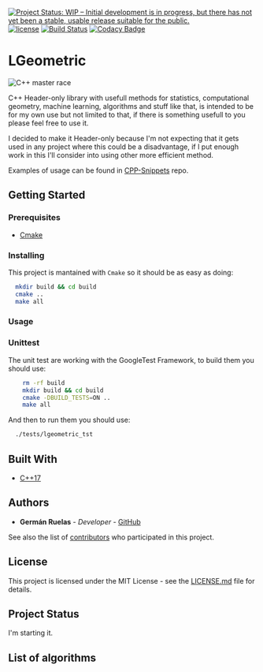 [![Project Status: WIP – Initial development is in progress, but there has not yet been a stable, usable release suitable for the public.](https://www.repostatus.org/badges/latest/wip.svg)](https://www.repostatus.org/#wip)
[![license](https://img.shields.io/badge/license-MIT-blue.svg)](https://github.com/lgruelas/lgeometric/blob/master/LICENSE)
[![Build Status](https://api.travis-ci.com/lgruelas/lgeometric.svg?branch=master)](https://travis-ci.com/lgruelas/lgeometric)
[![Codacy Badge](https://api.codacy.com/project/badge/Grade/c74aa94186504f19a4658dbe62ab9b9b)](https://www.codacy.com/manual/lgruelas/lgeometric?utm_source=github.com&amp;utm_medium=referral&amp;utm_content=lgruelas/lgeometric&amp;utm_campaign=Badge_Grade)

# LGeometric

![C++ master race](assets/gcc.png?raw=true "gcc")

C++ Header-only library with usefull methods for statistics, computational geometry, machine learning, algorithms and stuff like that, is intended to be for my own use but not limited to that, if there is something usefull to you please feel free to use it.

I decided to make it Header-only because I'm not expecting that it gets used in any project where this could be a disadvantage, if I put enough work in this I'll consider into using other more efficient method.

Examples of usage can be found in [CPP-Snippets](https://github.com/lgruelas/Cpp-snippets) repo.

## Getting Started

### Prerequisites
  - [Cmake](https://cmake.org/)

### Installing
This project is mantained with `Cmake` so it should be as easy as doing:

  ```bash
    mkdir build && cd build
    cmake ..
    make all
  ```

### Usage

### Unittest
The unit test are working with the GoogleTest Framework, to build them you should use:
```bash
    rm -rf build
    mkdir build && cd build
    cmake -DBUILD_TESTS=ON ..
    make all
```
And then to run them you should use:
```bash
  ./tests/lgeometric_tst
```

## Built With

  - [C++17](https://isocpp.org/)

## Authors

  - **Germán Ruelas** - *Developer* - [GitHub](https://github.com/lgruelas)

See also the list of [contributors](https://github.com/your/project/contributors) who participated in this project.

## License

This project is licensed under the MIT License - see the [LICENSE.md](LICENSE.md) file for details.

## Project Status

I'm starting it.

## List of algorithms
